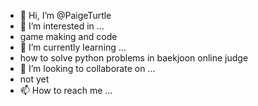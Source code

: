 - 👋 Hi, I’m @PaigeTurtle
- 👀 I’m interested in ...
- game making and code
- 🌱 I’m currently learning ...
- how to solve python problems in baekjoon online judge
- 💞️ I’m looking to collaborate on ...
- not yet
- 📫 How to reach me ...

<!---
PaigeTurtle/PaigeTurtle is a ✨ special ✨ repository because its `README.md` (this file) appears on your GitHub profile.
You can click the Preview link to take a look at your changes.
--->
